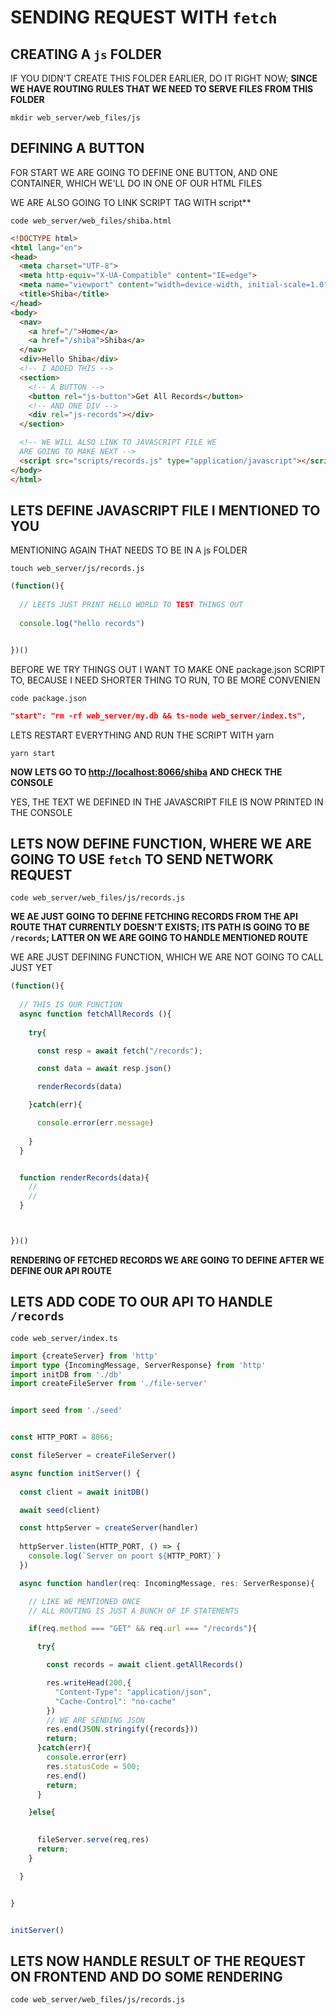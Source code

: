 # SENDING REQUEST WITH `fetch`

## CREATING A `js` FOLDER

IF YOU DIDN'T CREATE THIS FOLDER EARLIER, DO IT RIGHT NOW; **SINCE WE HAVE ROUTING RULES THAT WE NEED TO SERVE FILES FROM THIS FOLDER** 

```
mkdir web_server/web_files/js
```

## DEFINING A BUTTON

FOR START WE ARE GOING TO DEFINE ONE BUTTON, AND ONE CONTAINER, WHICH WE'LL DO IN ONE OF OUR HTML FILES

WE ARE ALSO GOING TO LINK SCRIPT TAG WITH script**

```
code web_server/web_files/shiba.html
```

```html
<!DOCTYPE html>
<html lang="en">
<head>
  <meta charset="UTF-8">
  <meta http-equiv="X-UA-Compatible" content="IE=edge">
  <meta name="viewport" content="width=device-width, initial-scale=1.0">
  <title>Shiba</title>
</head>
<body>
  <nav>
    <a href="/">Home</a>
    <a href="/shiba">Shiba</a>
  </nav>
  <div>Hello Shiba</div>
  <!-- I ADDED THIS -->
  <section>
    <!-- A BUTTON -->
    <button rel="js-button">Get All Records</button>
    <!-- AND ONE DIV -->
    <div rel="js-records"></div>
  </section>

  <!-- WE WILL ALSO LINK TO JAVASCRIPT FILE WE
  ARE GOING TO MAKE NEXT -->
  <script src="scripts/records.js" type="application/javascript"></script>
</body>
</html>
```

## LETS DEFINE JAVASCRIPT FILE I MENTIONED TO YOU

MENTIONING AGAIN THAT NEEDS TO BE IN A js FOLDER

```
touch web_server/js/records.js
```

```js
(function(){
  
  // LEETS JUST PRINT HELLO WORLD TO TEST THINGS OUT
  
  console.log("hello records")


})()
```

BEFORE WE TRY THINGS OUT I WANT TO MAKE ONE package.json SCRIPT TO, BECAUSE I NEED SHORTER THING TO RUN, TO BE MORE CONVENIEN

```
code package.json
```

```json
"start": "rm -rf web_server/my.db && ts-node web_server/index.ts",
```

LETS RESTART EVERYTHING AND RUN THE SCRIPT WITH yarn

```
yarn start
```

**NOW LETS GO TO <http://localhost:8066/shiba> AND CHECK THE CONSOLE**

YES, THE TEXT WE DEFINED IN THE JAVASCRIPT FILE IS NOW PRINTED IN THE CONSOLE

## LETS NOW DEFINE FUNCTION, WHERE WE ARE GOING TO USE `fetch` TO SEND NETWORK REQUEST

```
code web_server/web_files/js/records.js
```

**WE AE JUST GOING TO DEFINE FETCHING RECORDS FROM THE API ROUTE THAT CURRENTLY DOESN'T EXISTS; ITS PATH IS GOING TO BE `/records`; LATTER ON WE ARE GOING TO HANDLE MENTIONED ROUTE**

WE ARE JUST DEFINING FUNCTION, WHICH WE ARE NOT GOING TO CALL JUST YET 

```js
(function(){
  
  // THIS IS OUR FUNCTION 
  async function fetchAllRecords (){
    
    try{

      const resp = await fetch("/records");

      const data = await resp.json()

      renderRecords(data)

    }catch(err){

      console.error(err.message)
        
    }
  }


  function renderRecords(data){
    // 
    // 
  }



})()
```

**RENDERING OF FETCHED RECORDS WE ARE GOING TO DEFINE AFTER WE DEFINE OUR API ROUTE**

## LETS ADD CODE TO OUR API TO HANDLE `/records`

```
code web_server/index.ts
```

```ts
import {createServer} from 'http'
import type {IncomingMessage, ServerResponse} from 'http'
import initDB from './db'
import createFileServer from './file-server'


import seed from './seed'


const HTTP_PORT = 8066;

const fileServer = createFileServer()

async function initServer() {
  
  const client = await initDB()

  await seed(client)

  const httpServer = createServer(handler)
  
  httpServer.listen(HTTP_PORT, () => {
    console.log(`Server on poort ${HTTP_PORT}`)
  })

  async function handler(req: IncomingMessage, res: ServerResponse){

    // LIKE WE MENTIONED ONCE
    // ALL ROUTING IS JUST A BUNCH OF IF STATEMENTS

    if(req.method === "GET" && req.url === "/records"){

      try{

        const records = await client.getAllRecords()

        res.writeHead(200,{
          "Content-Type": "application/json",
          "Cache-Control": "no-cache"
        })
        // WE ARE SENDING JSON
        res.end(JSON.stringify({records}))
        return;
      }catch(err){
        console.error(err)
        res.statusCode = 500;
        res.end()
        return;
      }

    }else{

      
      fileServer.serve(req,res)
      return;
    }

  }


}


initServer()

```

## LETS NOW HANDLE RESULT OF THE REQUEST ON FRONTEND AND DO SOME RENDERING

```
code web_server/web_files/js/records.js
```

```js

```

